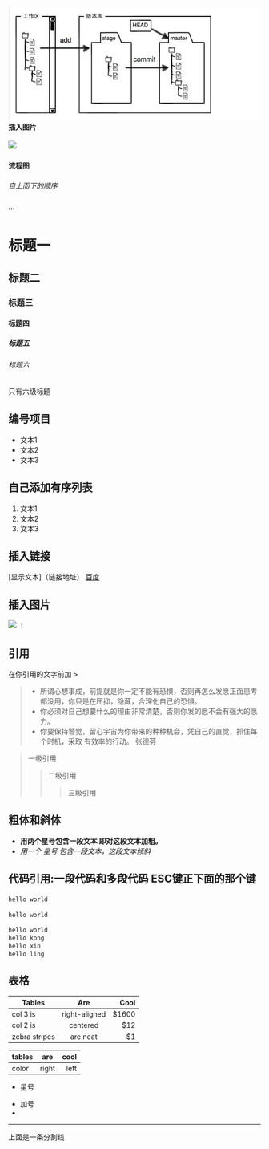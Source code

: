 #### ![image](https://github.com/kongxinling/learngit/blob/master/gitnote/workversion.png)插入图片
![](http://note.youdao.com/noteshare?id=865f3a0fcf39a672493026046c8392d2)

#### 流程图
###### 自上而下的顺序
'''
# 标题一
## 标题二
### 标题三
#### 标题四
##### 标题五
###### 标题六
只有六级标题



## 编号项目
- 文本1
- 文本2
- 文本3


## 自己添加有序列表

1. 文本1
2. 文本2
3. 文本3

## 插入链接

[显示文本]（链接地址）
[百度](https://www.baidu.com)


## 插入图片
![](图片链接地址)
！[](https://github.com/kongxinling/learngit/blob/master/gitnote/workversion.png)


## 引用
在你引用的文字前加 >
> - 所谓心想事成，前提就是你一定不能有恐惧，否则再怎么发愿正面思考都没用，你只是在压抑，隐藏，合理化自己的恐惧。
>- 你必须对自己想要什么的理由非常清楚，否则你发的愿不会有强大的愿力。
>- 你要保持警觉，留心宇宙为你带来的种种机会，凭自己的直觉，抓住每个时机，采取  有效率的行动。     张德芬


> 一级引用
>> 二级引用
>>> 三级引用



## 粗体和斜体
- **用两个星号包含一段文本 即对这段文本加粗。**
- *用一个 星号 包含一段文本，这段文本倾斜*


## 代码引用:一段代码和多段代码 ESC键正下面的那个键
`hello world `

`hello world`

```
hello world
hello kong
hello xin
hello ling
```

## 表格
| Tables        | Are           | Cool  |
| ------------- |:-------------:| -----:|
| col 3 is      | right-aligned | $1600 |
| col 2 is      | centered      |   $12 |
| zebra stripes | are neat      |    $1 |

| tables        | are           | cool   |
|-------------- |:-------------:| -----: |
|color          |   right       |  left  |


* 星号
+ 加号
+ 


---
上面是一条分割线